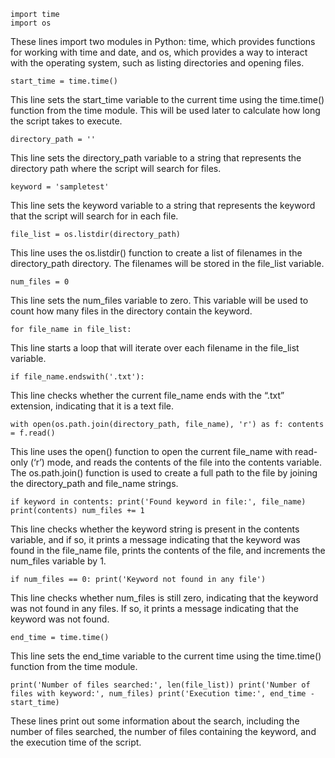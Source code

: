 	import time 
	import os

These lines import two modules in Python: time, which provides functions for working with time and date, and os, which provides a way to interact with the operating system, such as listing directories and opening files.

	start_time = time.time()

This line sets the start_time variable to the current time using the time.time() function from the time module. This will be used later to calculate how long the script takes to execute.

	directory_path = ''

This line sets the directory_path variable to a string that represents the directory path where the script will search for files.

	keyword = 'sampletest'

This line sets the keyword variable to a string that represents the keyword that the script will search for in each file.

	file_list = os.listdir(directory_path)

This line uses the os.listdir() function to create a list of filenames in the directory_path directory. The filenames will be stored in the file_list variable.

	num_files = 0

This line sets the num_files variable to zero. This variable will be used to count how many files in the directory contain the keyword.

	for file_name in file_list:

This line starts a loop that will iterate over each filename in the file_list variable.

	if file_name.endswith('.txt'):

This line checks whether the current file_name ends with the “.txt” extension, indicating that it is a text file.

	with open(os.path.join(directory_path, file_name), 'r') as f: contents = f.read()

This line uses the open() function to open the current file_name with read-only (‘r’) mode, and reads the contents of the file into the contents variable. The os.path.join() function is used to create a full path to the file by joining the directory_path and file_name strings.

	if keyword in contents: print('Found keyword in file:', file_name) print(contents) num_files += 1

This line checks whether the keyword string is present in the contents variable, and if so, it prints a message indicating that the keyword was found in the file_name file, prints the contents of the file, and increments the num_files variable by 1.

	if num_files == 0: print('Keyword not found in any file')

This line checks whether num_files is still zero, indicating that the keyword was not found in any files. If so, it prints a message indicating that the keyword was not found.

	end_time = time.time()

This line sets the end_time variable to the current time using the time.time() function from the time module.

	print('Number of files searched:', len(file_list)) print('Number of files with keyword:', num_files) print('Execution time:', end_time - start_time)

These lines print out some information about the search, including the number of files searched, the number of files containing the keyword, and the execution time of the script.

